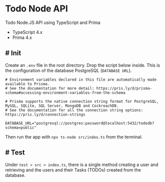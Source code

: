 # Todo Node API

Todo Node.JS API using TypeScript and Prima

- TypeScript 4.x
- Prima 4.x

## # Init

Create an `.env` file in the root directory. Drop the script below inside.
This is the configuration of the database PostgreSQL (`DATABASE URL`).

```env
# Environment variables declared in this file are automatically made available to Prisma.
# See the documentation for more detail: https://pris.ly/d/prisma-schema#accessing-environment-variables-from-the-schema

# Prisma supports the native connection string format for PostgreSQL, MySQL, SQLite, SQL Server, MongoDB and CockroachDB.
# See the documentation for all the connection string options: https://pris.ly/d/connection-strings

DATABASE_URL="postgresql://postgres:password@localhost:5432/tododb?schema=public"
```

Then run the app with `npx ts-node src/index.ts` from the terminal.

## # Test

Under `test > src > index.ts`, there is a single method creating a user and retrieving and the users and their Tasks (TODOs) created from the database.
